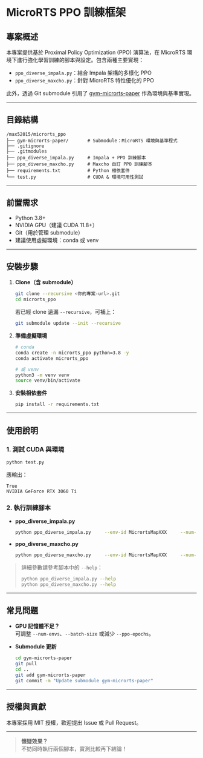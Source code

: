 # MicroRTS PPO 訓練框架

## 專案概述
本專案提供基於 Proximal Policy Optimization (PPO) 演算法，在 MicroRTS 環境下進行強化學習訓練的腳本與設定。包含兩種主要實現：  
- `ppo_diverse_impala.py`：結合 Impala 架構的多樣化 PPO  
- `ppo_diverse_maxcho.py`：針對 MicroRTS 特性優化的 PPO  

此外，透過 Git submodule 引用了 [gym-microrts-paper](gym-microrts-paper) 作為環境與基準實現。

---

## 目錄結構
```
/max52015/microrts_ppo
├── gym-microrts-paper/       # Submodule：MicroRTS 環境與基準程式
├── .gitignore
├── .gitmodules
├── ppo_diverse_impala.py     # Impala + PPO 訓練腳本
├── ppo_diverse_maxcho.py     # Maxcho 自訂 PPO 訓練腳本
├── requirements.txt          # Python 相依套件
└── test.py                   # CUDA & 環境可用性測試
```

---

## 前置需求
- Python 3.8+  
- NVIDIA GPU（建議 CUDA 11.8+）  
- Git（用於管理 submodule）  
- 建議使用虛擬環境：conda 或 venv

---

## 安裝步驟

1. **Clone（含 submodule）**  
   ```bash
   git clone --recursive <你的專案-url>.git
   cd microrts_ppo
   ```  
   若已經 clone 遺漏 `--recursive`，可補上：  
   ```bash
   git submodule update --init --recursive
   ```

2. **準備虛擬環境**  
   ```bash
   # conda
   conda create -n microrts_ppo python=3.8 -y
   conda activate microrts_ppo

   # 或 venv
   python3 -m venv venv
   source venv/bin/activate
   ```

3. **安裝相依套件**  
   ```bash
   pip install -r requirements.txt
   ```

---

## 使用說明

### 1. 測試 CUDA 與環境  
```bash
python test.py
```  
應輸出：
```
True
NVIDIA GeForce RTX 3060 Ti
```

### 2. 執行訓練腳本  
- **ppo_diverse_impala.py**  
  ```bash
  python ppo_diverse_impala.py     --env-id MicrortsMapXXX     --num-envs 8     --total-timesteps 10000000     # ... 更多參數
  ```

- **ppo_diverse_maxcho.py**  
  ```bash
  python ppo_diverse_maxcho.py     --env-id MicrortsMapXXX     --num-envs 4     --total-timesteps 5000000     # ... 更多參數
  ```

> 詳細參數請參考腳本中的 `--help`：  
> ```bash
> python ppo_diverse_impala.py --help
> python ppo_diverse_maxcho.py --help
> ```

---

## 常見問題

- **GPU 記憶體不足？**  
  可調整 `--num-envs`、`--batch-size` 或減少 `--ppo-epochs`。

- **Submodule 更新**  
  ```bash
  cd gym-microrts-paper
  git pull
  cd ..
  git add gym-microrts-paper
  git commit -m "Update submodule gym-microrts-paper"
  ```

---

## 授權與貢獻
本專案採用 MIT 授權，歡迎提出 Issue 或 Pull Request。

---

> **懷疑效果？**  
> 不妨同時執行兩個腳本，實測比較再下結論！
